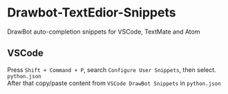 # Drawbot-TextEdior-Snippets
DrawBot auto-completion snippets for VSCode, TextMate and Atom


## VSCode

Press `Shift + Command + P`, search `Configure User Snippets`, then select. `python.json`  
After that copy/paste content from `VSCode DrawBot Snippets` in `python.json` 
